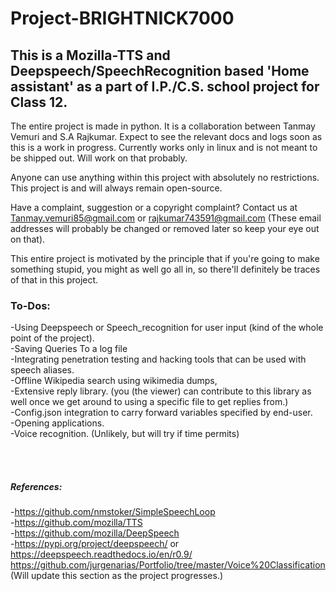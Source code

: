 # Project-BRIGHTNICK7000
## This is a Mozilla-TTS and Deepspeech/SpeechRecognition based 'Home assistant' as a part of I.P./C.S. school project for Class 12.

The entire project is made in python. It is a collaboration between Tanmay Vemuri and S.A Rajkumar. Expect to see the relevant docs and logs soon as this is a work in progress.
Currently works only in linux and is not meant to be shipped out. Will work on that probably.

Anyone can use anything within this project with absolutely no restrictions. This project is and will always remain open-source.

Have a complaint, suggestion or a copyright complaint? Contact us at Tanmay.vemuri85@gmail.com or rajkumar743591@gmail.com (These email addresses will probably be changed or removed later so keep your eye out on that).

This entire project is motivated by the principle that if you're going to make something stupid, you might as well go all in, so there'll definitely be traces of that in this project.

### To-Dos:
-Using Deepspeech or Speech_recognition for user input (kind of the whole point of the project).
<br>
-Saving Queries To a log file
<br>
-Integrating penetration testing and hacking tools that can be used with speech aliases.
<br>
-Offline Wikipedia search using wikimedia dumps,
<br>
-Extensive reply library. (you (the viewer) can contribute to this library as well once we get around to using a specific file to get replies from.)
<br>
-Config.json integration to carry forward variables specified by end-user.
<br>
-Opening applications.
<br>
-Voice recognition. (Unlikely, but will try if time permits)


<br>

</br>

##### References:

-https://github.com/nmstoker/SimpleSpeechLoop
<br>
-https://github.com/mozilla/TTS
<br>
-https://github.com/mozilla/DeepSpeech
<br>
-https://pypi.org/project/deepspeech/ or https://deepspeech.readthedocs.io/en/r0.9/
<br>
https://github.com/jurgenarias/Portfolio/tree/master/Voice%20Classification
<br>
(Will update this section as the project progresses.)
